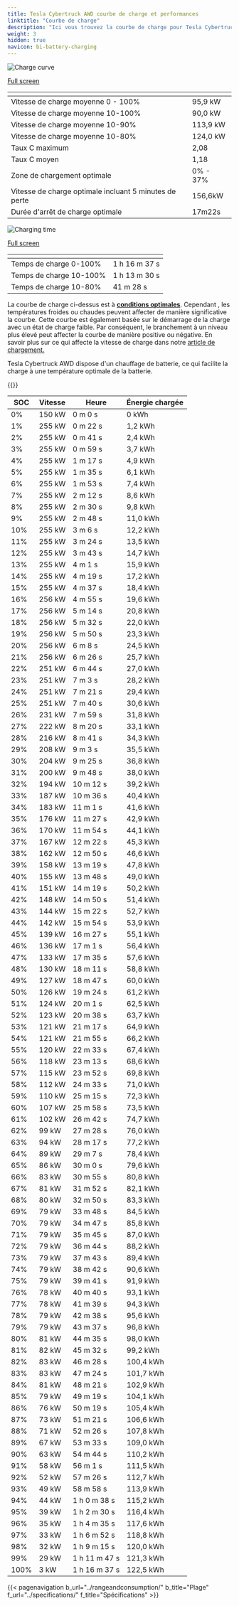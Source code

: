 ```yaml
---
title: Tesla Cybertruck AWD courbe de charge et performances
linktitle: "Courbe de charge"
description: "Ici vous trouvez la courbe de charge pour Tesla Cybertruck AWD."
weight: 3
hidden: true
navicon: bi-battery-charging
---
```

<!-- markdownlint-disable MD033 -->
<!-- markdownlint-disable MD010 -->
<img src="/images/models/tesla/cybertruck/cybertruck_awd/chargingcurve.svg" alt="Charge curve" class="img-fluid">

[Full screen](/images/models/tesla/cybertruck/cybertruck_awd/chargingcurve.svg)


<div class="table-responsive">
<table class="table table-striped border">
	<thead>
		<tr>
			<th>
			</th>
			<th>
			</th>
		</tr>
	</thead>
	<tbody>
		<tr>
			<td>
				Vitesse de charge moyenne 0 - 100%
			</td>
			<td>
				95,9 kW
			</td>
		</tr>
		<tr>
			<td>
				Vitesse de charge moyenne 10-100%
			</td>
			<td>
				90,0 kW
			</td>
		</tr>
		<tr>
			<td>
				Vitesse de charge moyenne 10-90%
			</td>
			<td>
				113,9 kW
			</td>
		</tr>
		<tr>
			<td>
				Vitesse de charge moyenne 10-80%
			</td>
			<td>
				124,0 kW
			</td>
		</tr>
		<tr>
			<td>
				Taux C maximum
			</td>
			<td>
				2,08
			</td>
		</tr>
		<tr>
			<td>
				Taux C moyen
			</td>
			<td>
				1,18
			</td>
		</tr>
		<tr>
			<td>
				Zone de chargement optimale
			</td>
			<td>
				0% - 37%
			</td>
		</tr>
		<tr>
			<td>
				Vitesse de charge optimale incluant 5 minutes de perte
			</td>
			<td>
				156,6kW
			</td>
		</tr>
		<tr>
			<td>
				Durée d'arrêt de charge optimale
			</td>
			<td>
				17m22s
			</td>
		</tr>
	</tbody>
</table>
</div>
<img src="/images/models/tesla/cybertruck/cybertruck_awd/chargingtime.svg" alt="Charging time" class="img-fluid">

[Full screen](/images/models/tesla/cybertruck/cybertruck_awd/chargingtime.svg)
<div class="table-responsive">
<table class="table table-striped border">
	<thead>
		<tr>
			<th>
			</th>
			<th>
			</th>
		</tr>
	</thead>
	<tbody>
		<tr>
			<td>
				Temps de charge 0-100%
			</td>
			<td>
				1 h 16 m 37 s
			</td>
		</tr>
		<tr>
			<td>
				Temps de charge 10-100%
			</td>
			<td>
				1 h 13 m 30 s
			</td>
		</tr>
		<tr>
			<td>
				Temps de charge 10-80%
			</td>
			<td>
				 41 m 28 s
			</td>
		</tr>
	</tbody>
</table>
</div>


La courbe de charge ci-dessus est à **[conditions optimales](../../../../../technology/battery/charging/#temperature)**. Cependant , les températures froides ou chaudes peuvent affecter de manière significative la courbe. Cette courbe est également basée sur le démarrage de la charge avec un état de charge faible. Par conséquent, le branchement à un niveau plus élevé peut affecter la courbe de manière positive ou négative. En savoir plus sur ce qui affecte la vitesse de charge dans notre [article de chargement.](../../../../../technology/battery/charging/)


Tesla Cybertruck AWD dispose d'un chauffage de batterie, ce qui facilite la charge à une température optimale de la batterie.


{{<evkxdisplayaddarticle />}}
<div class="table-responsive">
<table class="table table-striped border">
	<thead>
		<tr>
			<th>
				SOC
			</th>
			<th>
				Vitesse
			</th>
			<th>
				Heure
			</th>
			<th>
				Énergie chargée
			</th>
		</tr>
	</thead>
	<tbody>
		<tr>
			<td>
				0%
			</td>
			<td>
				150 kW
			</td>
			<td>
				 0 m 0 s
			</td>
			<td>
				0 kWh
			</td>
		</tr>
		<tr>
			<td>
				1%
			</td>
			<td>
				255 kW
			</td>
			<td>
				 0 m 22 s
			</td>
			<td>
				1,2 kWh
			</td>
		</tr>
		<tr>
			<td>
				2%
			</td>
			<td>
				255 kW
			</td>
			<td>
				 0 m 41 s
			</td>
			<td>
				2,4 kWh
			</td>
		</tr>
		<tr>
			<td>
				3%
			</td>
			<td>
				255 kW
			</td>
			<td>
				 0 m 59 s
			</td>
			<td>
				3,7 kWh
			</td>
		</tr>
		<tr>
			<td>
				4%
			</td>
			<td>
				255 kW
			</td>
			<td>
				 1 m 17 s
			</td>
			<td>
				4,9 kWh
			</td>
		</tr>
		<tr>
			<td>
				5%
			</td>
			<td>
				255 kW
			</td>
			<td>
				 1 m 35 s
			</td>
			<td>
				6,1 kWh
			</td>
		</tr>
		<tr>
			<td>
				6%
			</td>
			<td>
				255 kW
			</td>
			<td>
				 1 m 53 s
			</td>
			<td>
				7,4 kWh
			</td>
		</tr>
		<tr>
			<td>
				7%
			</td>
			<td>
				255 kW
			</td>
			<td>
				 2 m 12 s
			</td>
			<td>
				8,6 kWh
			</td>
		</tr>
		<tr>
			<td>
				8%
			</td>
			<td>
				255 kW
			</td>
			<td>
				 2 m 30 s
			</td>
			<td>
				9,8 kWh
			</td>
		</tr>
		<tr>
			<td>
				9%
			</td>
			<td>
				255 kW
			</td>
			<td>
				 2 m 48 s
			</td>
			<td>
				11,0 kWh
			</td>
		</tr>
		<tr>
			<td>
				10%
			</td>
			<td>
				255 kW
			</td>
			<td>
				 3 m 6 s
			</td>
			<td>
				12,2 kWh
			</td>
		</tr>
		<tr>
			<td>
				11%
			</td>
			<td>
				255 kW
			</td>
			<td>
				 3 m 24 s
			</td>
			<td>
				13,5 kWh
			</td>
		</tr>
		<tr>
			<td>
				12%
			</td>
			<td>
				255 kW
			</td>
			<td>
				 3 m 43 s
			</td>
			<td>
				14,7 kWh
			</td>
		</tr>
		<tr>
			<td>
				13%
			</td>
			<td>
				255 kW
			</td>
			<td>
				 4 m 1 s
			</td>
			<td>
				15,9 kWh
			</td>
		</tr>
		<tr>
			<td>
				14%
			</td>
			<td>
				255 kW
			</td>
			<td>
				 4 m 19 s
			</td>
			<td>
				17,2 kWh
			</td>
		</tr>
		<tr>
			<td>
				15%
			</td>
			<td>
				255 kW
			</td>
			<td>
				 4 m 37 s
			</td>
			<td>
				18,4 kWh
			</td>
		</tr>
		<tr>
			<td>
				16%
			</td>
			<td>
				256 kW
			</td>
			<td>
				 4 m 55 s
			</td>
			<td>
				19,6 kWh
			</td>
		</tr>
		<tr>
			<td>
				17%
			</td>
			<td>
				256 kW
			</td>
			<td>
				 5 m 14 s
			</td>
			<td>
				20,8 kWh
			</td>
		</tr>
		<tr>
			<td>
				18%
			</td>
			<td>
				256 kW
			</td>
			<td>
				 5 m 32 s
			</td>
			<td>
				22,0 kWh
			</td>
		</tr>
		<tr>
			<td>
				19%
			</td>
			<td>
				256 kW
			</td>
			<td>
				 5 m 50 s
			</td>
			<td>
				23,3 kWh
			</td>
		</tr>
		<tr>
			<td>
				20%
			</td>
			<td>
				256 kW
			</td>
			<td>
				 6 m 8 s
			</td>
			<td>
				24,5 kWh
			</td>
		</tr>
		<tr>
			<td>
				21%
			</td>
			<td>
				256 kW
			</td>
			<td>
				 6 m 26 s
			</td>
			<td>
				25,7 kWh
			</td>
		</tr>
		<tr>
			<td>
				22%
			</td>
			<td>
				251 kW
			</td>
			<td>
				 6 m 44 s
			</td>
			<td>
				27,0 kWh
			</td>
		</tr>
		<tr>
			<td>
				23%
			</td>
			<td>
				251 kW
			</td>
			<td>
				 7 m 3 s
			</td>
			<td>
				28,2 kWh
			</td>
		</tr>
		<tr>
			<td>
				24%
			</td>
			<td>
				251 kW
			</td>
			<td>
				 7 m 21 s
			</td>
			<td>
				29,4 kWh
			</td>
		</tr>
		<tr>
			<td>
				25%
			</td>
			<td>
				251 kW
			</td>
			<td>
				 7 m 40 s
			</td>
			<td>
				30,6 kWh
			</td>
		</tr>
		<tr>
			<td>
				26%
			</td>
			<td>
				231 kW
			</td>
			<td>
				 7 m 59 s
			</td>
			<td>
				31,8 kWh
			</td>
		</tr>
		<tr>
			<td>
				27%
			</td>
			<td>
				222 kW
			</td>
			<td>
				 8 m 20 s
			</td>
			<td>
				33,1 kWh
			</td>
		</tr>
		<tr>
			<td>
				28%
			</td>
			<td>
				216 kW
			</td>
			<td>
				 8 m 41 s
			</td>
			<td>
				34,3 kWh
			</td>
		</tr>
		<tr>
			<td>
				29%
			</td>
			<td>
				208 kW
			</td>
			<td>
				 9 m 3 s
			</td>
			<td>
				35,5 kWh
			</td>
		</tr>
		<tr>
			<td>
				30%
			</td>
			<td>
				204 kW
			</td>
			<td>
				 9 m 25 s
			</td>
			<td>
				36,8 kWh
			</td>
		</tr>
		<tr>
			<td>
				31%
			</td>
			<td>
				200 kW
			</td>
			<td>
				 9 m 48 s
			</td>
			<td>
				38,0 kWh
			</td>
		</tr>
		<tr>
			<td>
				32%
			</td>
			<td>
				194 kW
			</td>
			<td>
				 10 m 12 s
			</td>
			<td>
				39,2 kWh
			</td>
		</tr>
		<tr>
			<td>
				33%
			</td>
			<td>
				187 kW
			</td>
			<td>
				 10 m 36 s
			</td>
			<td>
				40,4 kWh
			</td>
		</tr>
		<tr>
			<td>
				34%
			</td>
			<td>
				183 kW
			</td>
			<td>
				 11 m 1 s
			</td>
			<td>
				41,6 kWh
			</td>
		</tr>
		<tr>
			<td>
				35%
			</td>
			<td>
				176 kW
			</td>
			<td>
				 11 m 27 s
			</td>
			<td>
				42,9 kWh
			</td>
		</tr>
		<tr>
			<td>
				36%
			</td>
			<td>
				170 kW
			</td>
			<td>
				 11 m 54 s
			</td>
			<td>
				44,1 kWh
			</td>
		</tr>
		<tr>
			<td>
				37%
			</td>
			<td>
				167 kW
			</td>
			<td>
				 12 m 22 s
			</td>
			<td>
				45,3 kWh
			</td>
		</tr>
		<tr>
			<td>
				38%
			</td>
			<td>
				162 kW
			</td>
			<td>
				 12 m 50 s
			</td>
			<td>
				46,6 kWh
			</td>
		</tr>
		<tr>
			<td>
				39%
			</td>
			<td>
				158 kW
			</td>
			<td>
				 13 m 19 s
			</td>
			<td>
				47,8 kWh
			</td>
		</tr>
		<tr>
			<td>
				40%
			</td>
			<td>
				155 kW
			</td>
			<td>
				 13 m 48 s
			</td>
			<td>
				49,0 kWh
			</td>
		</tr>
		<tr>
			<td>
				41%
			</td>
			<td>
				151 kW
			</td>
			<td>
				 14 m 19 s
			</td>
			<td>
				50,2 kWh
			</td>
		</tr>
		<tr>
			<td>
				42%
			</td>
			<td>
				148 kW
			</td>
			<td>
				 14 m 50 s
			</td>
			<td>
				51,4 kWh
			</td>
		</tr>
		<tr>
			<td>
				43%
			</td>
			<td>
				144 kW
			</td>
			<td>
				 15 m 22 s
			</td>
			<td>
				52,7 kWh
			</td>
		</tr>
		<tr>
			<td>
				44%
			</td>
			<td>
				142 kW
			</td>
			<td>
				 15 m 54 s
			</td>
			<td>
				53,9 kWh
			</td>
		</tr>
		<tr>
			<td>
				45%
			</td>
			<td>
				139 kW
			</td>
			<td>
				 16 m 27 s
			</td>
			<td>
				55,1 kWh
			</td>
		</tr>
		<tr>
			<td>
				46%
			</td>
			<td>
				136 kW
			</td>
			<td>
				 17 m 1 s
			</td>
			<td>
				56,4 kWh
			</td>
		</tr>
		<tr>
			<td>
				47%
			</td>
			<td>
				133 kW
			</td>
			<td>
				 17 m 35 s
			</td>
			<td>
				57,6 kWh
			</td>
		</tr>
		<tr>
			<td>
				48%
			</td>
			<td>
				130 kW
			</td>
			<td>
				 18 m 11 s
			</td>
			<td>
				58,8 kWh
			</td>
		</tr>
		<tr>
			<td>
				49%
			</td>
			<td>
				127 kW
			</td>
			<td>
				 18 m 47 s
			</td>
			<td>
				60,0 kWh
			</td>
		</tr>
		<tr>
			<td>
				50%
			</td>
			<td>
				126 kW
			</td>
			<td>
				 19 m 24 s
			</td>
			<td>
				61,2 kWh
			</td>
		</tr>
		<tr>
			<td>
				51%
			</td>
			<td>
				124 kW
			</td>
			<td>
				 20 m 1 s
			</td>
			<td>
				62,5 kWh
			</td>
		</tr>
		<tr>
			<td>
				52%
			</td>
			<td>
				123 kW
			</td>
			<td>
				 20 m 38 s
			</td>
			<td>
				63,7 kWh
			</td>
		</tr>
		<tr>
			<td>
				53%
			</td>
			<td>
				121 kW
			</td>
			<td>
				 21 m 17 s
			</td>
			<td>
				64,9 kWh
			</td>
		</tr>
		<tr>
			<td>
				54%
			</td>
			<td>
				121 kW
			</td>
			<td>
				 21 m 55 s
			</td>
			<td>
				66,2 kWh
			</td>
		</tr>
		<tr>
			<td>
				55%
			</td>
			<td>
				120 kW
			</td>
			<td>
				 22 m 33 s
			</td>
			<td>
				67,4 kWh
			</td>
		</tr>
		<tr>
			<td>
				56%
			</td>
			<td>
				118 kW
			</td>
			<td>
				 23 m 13 s
			</td>
			<td>
				68,6 kWh
			</td>
		</tr>
		<tr>
			<td>
				57%
			</td>
			<td>
				115 kW
			</td>
			<td>
				 23 m 52 s
			</td>
			<td>
				69,8 kWh
			</td>
		</tr>
		<tr>
			<td>
				58%
			</td>
			<td>
				112 kW
			</td>
			<td>
				 24 m 33 s
			</td>
			<td>
				71,0 kWh
			</td>
		</tr>
		<tr>
			<td>
				59%
			</td>
			<td>
				110 kW
			</td>
			<td>
				 25 m 15 s
			</td>
			<td>
				72,3 kWh
			</td>
		</tr>
		<tr>
			<td>
				60%
			</td>
			<td>
				107 kW
			</td>
			<td>
				 25 m 58 s
			</td>
			<td>
				73,5 kWh
			</td>
		</tr>
		<tr>
			<td>
				61%
			</td>
			<td>
				102 kW
			</td>
			<td>
				 26 m 42 s
			</td>
			<td>
				74,7 kWh
			</td>
		</tr>
		<tr>
			<td>
				62%
			</td>
			<td>
				99 kW
			</td>
			<td>
				 27 m 28 s
			</td>
			<td>
				76,0 kWh
			</td>
		</tr>
		<tr>
			<td>
				63%
			</td>
			<td>
				94 kW
			</td>
			<td>
				 28 m 17 s
			</td>
			<td>
				77,2 kWh
			</td>
		</tr>
		<tr>
			<td>
				64%
			</td>
			<td>
				89 kW
			</td>
			<td>
				 29 m 7 s
			</td>
			<td>
				78,4 kWh
			</td>
		</tr>
		<tr>
			<td>
				65%
			</td>
			<td>
				86 kW
			</td>
			<td>
				 30 m 0 s
			</td>
			<td>
				79,6 kWh
			</td>
		</tr>
		<tr>
			<td>
				66%
			</td>
			<td>
				83 kW
			</td>
			<td>
				 30 m 55 s
			</td>
			<td>
				80,8 kWh
			</td>
		</tr>
		<tr>
			<td>
				67%
			</td>
			<td>
				81 kW
			</td>
			<td>
				 31 m 52 s
			</td>
			<td>
				82,1 kWh
			</td>
		</tr>
		<tr>
			<td>
				68%
			</td>
			<td>
				80 kW
			</td>
			<td>
				 32 m 50 s
			</td>
			<td>
				83,3 kWh
			</td>
		</tr>
		<tr>
			<td>
				69%
			</td>
			<td>
				79 kW
			</td>
			<td>
				 33 m 48 s
			</td>
			<td>
				84,5 kWh
			</td>
		</tr>
		<tr>
			<td>
				70%
			</td>
			<td>
				79 kW
			</td>
			<td>
				 34 m 47 s
			</td>
			<td>
				85,8 kWh
			</td>
		</tr>
		<tr>
			<td>
				71%
			</td>
			<td>
				79 kW
			</td>
			<td>
				 35 m 45 s
			</td>
			<td>
				87,0 kWh
			</td>
		</tr>
		<tr>
			<td>
				72%
			</td>
			<td>
				79 kW
			</td>
			<td>
				 36 m 44 s
			</td>
			<td>
				88,2 kWh
			</td>
		</tr>
		<tr>
			<td>
				73%
			</td>
			<td>
				79 kW
			</td>
			<td>
				 37 m 43 s
			</td>
			<td>
				89,4 kWh
			</td>
		</tr>
		<tr>
			<td>
				74%
			</td>
			<td>
				79 kW
			</td>
			<td>
				 38 m 42 s
			</td>
			<td>
				90,6 kWh
			</td>
		</tr>
		<tr>
			<td>
				75%
			</td>
			<td>
				79 kW
			</td>
			<td>
				 39 m 41 s
			</td>
			<td>
				91,9 kWh
			</td>
		</tr>
		<tr>
			<td>
				76%
			</td>
			<td>
				78 kW
			</td>
			<td>
				 40 m 40 s
			</td>
			<td>
				93,1 kWh
			</td>
		</tr>
		<tr>
			<td>
				77%
			</td>
			<td>
				78 kW
			</td>
			<td>
				 41 m 39 s
			</td>
			<td>
				94,3 kWh
			</td>
		</tr>
		<tr>
			<td>
				78%
			</td>
			<td>
				79 kW
			</td>
			<td>
				 42 m 38 s
			</td>
			<td>
				95,6 kWh
			</td>
		</tr>
		<tr>
			<td>
				79%
			</td>
			<td>
				79 kW
			</td>
			<td>
				 43 m 37 s
			</td>
			<td>
				96,8 kWh
			</td>
		</tr>
		<tr>
			<td>
				80%
			</td>
			<td>
				81 kW
			</td>
			<td>
				 44 m 35 s
			</td>
			<td>
				98,0 kWh
			</td>
		</tr>
		<tr>
			<td>
				81%
			</td>
			<td>
				82 kW
			</td>
			<td>
				 45 m 32 s
			</td>
			<td>
				99,2 kWh
			</td>
		</tr>
		<tr>
			<td>
				82%
			</td>
			<td>
				83 kW
			</td>
			<td>
				 46 m 28 s
			</td>
			<td>
				100,4 kWh
			</td>
		</tr>
		<tr>
			<td>
				83%
			</td>
			<td>
				83 kW
			</td>
			<td>
				 47 m 24 s
			</td>
			<td>
				101,7 kWh
			</td>
		</tr>
		<tr>
			<td>
				84%
			</td>
			<td>
				81 kW
			</td>
			<td>
				 48 m 21 s
			</td>
			<td>
				102,9 kWh
			</td>
		</tr>
		<tr>
			<td>
				85%
			</td>
			<td>
				79 kW
			</td>
			<td>
				 49 m 19 s
			</td>
			<td>
				104,1 kWh
			</td>
		</tr>
		<tr>
			<td>
				86%
			</td>
			<td>
				76 kW
			</td>
			<td>
				 50 m 19 s
			</td>
			<td>
				105,4 kWh
			</td>
		</tr>
		<tr>
			<td>
				87%
			</td>
			<td>
				73 kW
			</td>
			<td>
				 51 m 21 s
			</td>
			<td>
				106,6 kWh
			</td>
		</tr>
		<tr>
			<td>
				88%
			</td>
			<td>
				71 kW
			</td>
			<td>
				 52 m 26 s
			</td>
			<td>
				107,8 kWh
			</td>
		</tr>
		<tr>
			<td>
				89%
			</td>
			<td>
				67 kW
			</td>
			<td>
				 53 m 33 s
			</td>
			<td>
				109,0 kWh
			</td>
		</tr>
		<tr>
			<td>
				90%
			</td>
			<td>
				63 kW
			</td>
			<td>
				 54 m 44 s
			</td>
			<td>
				110,2 kWh
			</td>
		</tr>
		<tr>
			<td>
				91%
			</td>
			<td>
				58 kW
			</td>
			<td>
				 56 m 1 s
			</td>
			<td>
				111,5 kWh
			</td>
		</tr>
		<tr>
			<td>
				92%
			</td>
			<td>
				52 kW
			</td>
			<td>
				 57 m 26 s
			</td>
			<td>
				112,7 kWh
			</td>
		</tr>
		<tr>
			<td>
				93%
			</td>
			<td>
				49 kW
			</td>
			<td>
				 58 m 58 s
			</td>
			<td>
				113,9 kWh
			</td>
		</tr>
		<tr>
			<td>
				94%
			</td>
			<td>
				44 kW
			</td>
			<td>
				1 h 0 m 38 s
			</td>
			<td>
				115,2 kWh
			</td>
		</tr>
		<tr>
			<td>
				95%
			</td>
			<td>
				39 kW
			</td>
			<td>
				1 h 2 m 30 s
			</td>
			<td>
				116,4 kWh
			</td>
		</tr>
		<tr>
			<td>
				96%
			</td>
			<td>
				35 kW
			</td>
			<td>
				1 h 4 m 35 s
			</td>
			<td>
				117,6 kWh
			</td>
		</tr>
		<tr>
			<td>
				97%
			</td>
			<td>
				33 kW
			</td>
			<td>
				1 h 6 m 52 s
			</td>
			<td>
				118,8 kWh
			</td>
		</tr>
		<tr>
			<td>
				98%
			</td>
			<td>
				32 kW
			</td>
			<td>
				1 h 9 m 15 s
			</td>
			<td>
				120,0 kWh
			</td>
		</tr>
		<tr>
			<td>
				99%
			</td>
			<td>
				29 kW
			</td>
			<td>
				1 h 11 m 47 s
			</td>
			<td>
				121,3 kWh
			</td>
		</tr>
		<tr>
			<td>
				100%
			</td>
			<td>
				3 kW
			</td>
			<td>
				1 h 16 m 37 s
			</td>
			<td>
				122,5 kWh
			</td>
		</tr>
	</tbody>
</table>
</div>


{{< pagenavigation b_url="../rangeandconsumption/" b_title="Plage" f_url="../specifications/" f_title="Spécifications" >}}
